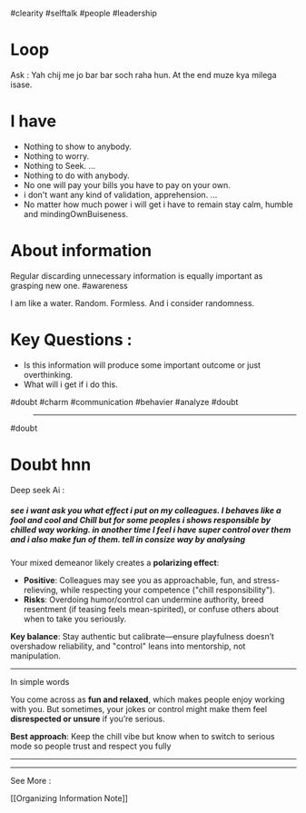 #clearity #selftalk #people #leadership

# Loop
Ask : Yah chij me jo bar bar soch raha hun. At the end muze kya milega isase.


# I have 
- Nothing to show to anybody.
- Nothing to worry.
- Nothing to Seek.
...
- Nothing to do with anybody.
- No one will pay your bills you have to pay on your own. 
- i don't want any kind of validation, apprehension.
...
- No matter how much power i will get i have to remain stay calm, humble and mindingOwnBuiseness.


# About information 

Regular discarding unnecessary information is equally important as grasping new one. #awareness 

I am like a water. Random. Formless. And i consider randomness.


# Key Questions : 
- Is this information will produce some important outcome or just overthinking.
- What will i get if i do this.



#doubt #charm #communication #behavier #analyze #doubt 


> ---

#doubt 
# Doubt hnn 
Deep seek Ai :
##### see i want ask you what effect i put on my colleagues. I behaves like a fool and cool and Chill but for some peoples i shows responsible by chilled way working. in another time I feel i have super control over them and i also make fun of them.        tell in consize way by analysing 

Your mixed demeanor likely creates a **polarizing effect**:  
- **Positive**: Colleagues may see you as approachable, fun, and stress-relieving, while respecting your competence ("chill responsibility").  
- **Risks**: Overdoing humor/control can undermine authority, breed resentment (if teasing feels mean-spirited), or confuse others about when to take you seriously.  

**Key balance**: Stay authentic but calibrate—ensure playfulness doesn’t overshadow reliability, and "control" leans into mentorship, not manipulation.

----


In simple words

You come across as **fun and relaxed**, which makes people enjoy working with you. But sometimes, your jokes or control might make them feel **disrespected or unsure** if you’re serious.  

**Best approach**: Keep the chill vibe but know when to switch to serious mode so people trust and respect you fully

---

---

See More :

[[Organizing Information Note]]
